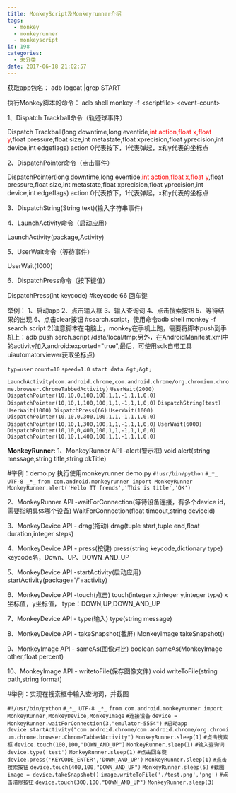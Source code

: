 ```yaml
---
title: MonkeyScript及Monkeyrunner介绍
tags:
  - monkey
  - monkeyrunner
  - monkeyscript
id: 198
categories:
  - 未分类
date: 2017-06-18 21:02:57
---
```


获取app包名：
adb logcat |grep START

执行Monkey脚本的命令：
adb shell monkey -f &lt;scriptfile&gt; &lt;event-count&gt;

1、Dispatch Trackball命令（轨迹球事件）

Dispatch Trackball(long downtime,long eventide,<span style="color: #ff0000;">int action,float x,float y</span>,float pressure,float size,int metastate,float xprecision,float yprecision,int device,int edgeflags)
action 0代表按下，1代表弹起，x和y代表的坐标点

2、DispatchPointer命令（点击事件）

DispatchPointer(long downtime,long eventide,<span style="color: #ff0000;">int action,float x,float y</span>,float pressure,float size,int metastate,float xprecision,float yprecision,int device,int edgeflags)
action 0代表按下，1代表弹起，x和y代表的坐标点

3、DispatchString(String text)(输入字符串事件)

4、LaunchActivity命令（启动应用）

LaunchActivity(package,Activity)

5、UserWait命令（等待事件）

UserWait(1000)

6、DispatchPress命令（按下键值）

DispatchPress(int keycode) #keycode 66 回车键

举例：
1、启动app
2、点击输入框
3、输入查询词
4、点击搜索按钮
5、等待结果的出现
6、点击clear按钮
#search.script，使用命令adb shell monkey -f search.script 2(注意脚本在电脑上，monkey在手机上跑，需要将脚本push到手机上：adb push serch.script /data/local/tmp;另外，在AndroidManifest.xml中的activity加入android:exported="true",最后，可使用sdk自带工具uiautomatorviewer获取坐标点)

`typ=user`
`count=10`
`speed=1.0`
`start data &gt;&gt;`

`LaunchActivity(com.android.chrome,com.android.chrome/org.chromium.chrome.browser.ChromeTabbedActivity)`
`UserWait(2000)`
`DispatchPointer(10,10,0,100,100,1,1,-1,1,1,0,0)`
`DispatchPointer(10,10,1,100,100,1,1,-1,1,1,0,0)`
`DispatchString(test)`
`UserWait(1000)`
`DispatchPress(66)`
`UserWait(1000)`
`DispatchPointer(10,10,0,300,100,1,1,-1,1,1,0,0)`
`DispatchPointer(10,10,1,300,100,1,1,-1,1,1,0,0)`
`UserWait(6000)`
`DispatchPointer(10,10,0,400,100,1,1,-1,1,1,0,0)`
`DispatchPointer(10,10,1,400,100,1,1,-1,1,1,0,0)`

**MonkeyRunner:**
1、MonkeyRunner API -alert(警示框)
void alert(string message,string title,string okTitle)

#举例：demo.py 执行使用monkeyrunner demo.py
`#!usr/bin/python`
`#_*_ UTF-8 _*_`
`from com.android.monkeyrunner import MonkeyRunner`
`MonkeyRunner.alert('Hello TT frends','This is title','OK')`

2、MonkeyRunner API -waitForConnection(等待设备连接，有多个device id，需要指明具体哪个设备)
WaitForConnection(float timeout,string deviceid)

3、MonkeyDevice API - drag(拖动)
drag(tuple start,tuple end,float duration,integer steps)

4、MonkeyDevice API - press(按键)
press(string keycode,dictionary type)
keycode名，Down、UP、DOWN_AND_UP

5、MonkeyDevice API -startActivity(启动应用)
startActivity(package+'/'+activity)

6、MonkeyDevice API -touch(点击)
touch(integer x,integer y,integer type)
x坐标值，y坐标值，
type：DOWN,UP,DOWN_AND_UP

7、MonkeyDevice API - type(输入)
type(string message)

8、MonkeyDevice API - takeSnapshot(截屏)
MonkeyImage takeSnapshot()

9、MonkeyImage API - sameAs(图像对比)
boolean sameAs(MonkeyImage other,float percent)

10、MonkeyImage API - writetoFile(保存图像文件)
void writeToFile(string path,string format)

#举例：实现在搜索框中输入查询词，并截图

`#!/usr/bin/python`
`#_*_ UTF-8 _*_`
`from com.android.monkeyrunner import MonkeyRunner,MonkeyDevice,MonkeyImage`
`#连接设备`
`device = MonkeyRunner.waitForConnection(3,"emulator-5554")`
`#启动app`
`device.startActivity("com.android.chrome/com.android.chrome/org.chromium.chrome.browser.ChromeTabbedActivity")`
`MonkeyRunner.sleep(1)`
`#点击搜索框`
`device.touch(100,100,"DOWN_AND_UP")`
`MonkeyRunner.sleep(1)`
`#输入查询词`
`device.type('test')`
`MonkeyRunner.sleep(1)`
`#点击回车键`
`device.press('KEYCODE_ENTER','DOWN_AND_UP')`
`MonkeyRunner.sleep(1)`
`#点击搜索按钮`
`device.touch(400,100,"DOWN_AND_UP")`
`MonkeyRunner.sleep(5)`
`#截图`
`image = device.takeSnapshot()`
`image.writeToFile('./test.png','png')`
`#点击清除按钮`
`device.touch(300,100,"DOWN_AND_UP")`
`MonkeyRunner.sleep(3)`